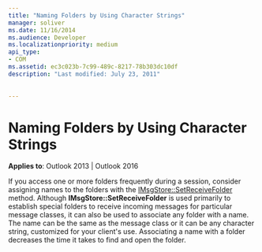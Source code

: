 ```yaml
---
title: "Naming Folders by Using Character Strings"
manager: soliver
ms.date: 11/16/2014
ms.audience: Developer
ms.localizationpriority: medium
api_type:
- COM
ms.assetid: ec3c023b-7c99-489c-8217-78b303dc10df
description: "Last modified: July 23, 2011"
 
 
---
```


# Naming Folders by Using Character Strings

  
  
**Applies to**: Outlook 2013 | Outlook 2016 
  
If you access one or more folders frequently during a session, consider assigning names to the folders with the [IMsgStore::SetReceiveFolder](imsgstore-setreceivefolder.md) method. Although **IMsgStore::SetReceiveFolder** is used primarily to establish special folders to receive incoming messages for particular message classes, it can also be used to associate any folder with a name. The name can be the same as the message class or it can be any character string, customized for your client's use. Associating a name with a folder decreases the time it takes to find and open the folder. 
  

